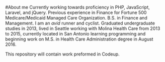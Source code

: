 #About me
Currently working towards proficiency in PHP, JavaScript, Laravel, and jQuery. Previous experience in Finance for Fortune 500 Medicare/Medicaid Managed Care Organization. B.S. in Finance and Management. I am an *avid* runner and cyclist. Graduated undergraduate studies in 2013, lived in Seattle working with Molina Health Care from 2013 to 2015, currently located in San Antonio learning programming and beginning work on M.S. in Health Care Administration degree in August 2016.

This repository will contain work preformed in Codeup.